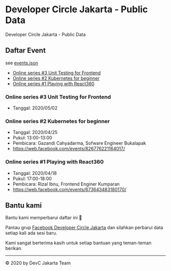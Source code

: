 # Developer Circle Jakarta - Public Data
Developer Circle Jakarta - Public Data


## Daftar Event

see [events.json](events.json)

- [Online series #3 Unit Testing for Frontend](#)
- [Online series #2 Kubernetes for beginner](#)
- [Online series #1 Playing with React360](#)

### Online series #3 Unit Testing for Frontend

- Tanggal: 2020/05/02

### Online series #2 Kubernetes for beginner

- Tanggal: 2020/04/25
- Pukul: 13:00-13:00
- Pembicara: Gazandi Cahyadarma, Sofware Engineer Bukalapak
- https://web.facebook.com/events/826776221164017/

### Online series #1 Playing with React360

- Tanggal: 2020/04/18
- Pukul: 17:00-18:00
- Pembicara: Rizal Ibnu, Frontend Enginer Kumparan
- https://web.facebook.com/events/673643483180170/


## Bantu kami

Bantu kami memperbarui daftar ini 🙏

Pantau grup [Facebook Developer Circle Jakarta](https://www.facebook.com/groups/devcjakarta) dan silahkan perbarui data setiap kali ada sesi baru.

Kami sangat berterima kasih untuk setiap bantuan yang teman-teman berikan.

----

©️ 2020 by DevC Jakarta Team